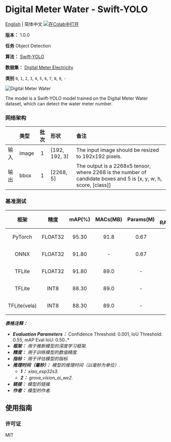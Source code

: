# Digital Meter Water - Swift-YOLO

[English](../en/Digital_Meter_Water_Swift-YOLO_192.md) | 简体中文 [![在Colab中打开](https://colab.research.google.com/assets/colab-badge.svg)](https://colab.research.google.com/github/seeed-studio/sscma-model-zoo/blob/main/notebooks/zh_CN/Digital_Meter_Water_Swift-YOLO_192.ipynb)

**版本：** 1.0.0

**任务** Object Detection

**算法：** [Swift-YOLO](https://github.com/Seeed-Studio/ModelAssistant/blob/main/configs/swift_yolo/swift_yolo_tiny_1xb16_300e_coco.py)

**数据集：** [Digital Meter Electricity](https://universe.roboflow.com/seeed-studio-dbk14/digital-meter-water)

**类别** `0`, `1`, `2`, `3`, `4`, `5`, `6`, `7`, `8`, `9`, `-`

![Digital Meter Water](https://files.seeedstudio.com/sscma/static/detect_meter.png)

The model is a Swift-YOLO model trained on the Digital Meter Water dataset, which can detect the water meter number.

### 网络架构

|    | 类型    |  批次  | 形状            | 备注                                                                                                               |
|:---|:------|:----:|:--------------|:-----------------------------------------------------------------------------------------------------------------|
| 输入 | image |  1   | [192, 192, 3] | The input image should be resized to 192x192 pixels.                                                             |
| 输出 | bbox  |  1   | [2268, 5]     | The output is a 2268x5 tensor, where 2268 is the number of candidate boxes and 5 is [x, y, w, h, score, [class]] |
### 基准测试

|      框架      |   精度    |  mAP(%)  |  MACs(MB)  |  Params(M)  |  Peek RAM(MB)  |    Inference(ms)    |                                                                                  下载                                                                                  |      作者      |
|:------------:|:-------:|:--------:|:----------:|:-----------:|:--------------:|:-------------------:|:--------------------------------------------------------------------------------------------------------------------------------------------------------------------:|:------------:|
|   PyTorch    | FLOAT32 |  95.30   |    91.8    |    0.67     |       -        |          -          |       [链接](https://files.seeedstudio.com/sscma/model_zoo/detection/water_meter/yolov5_tiny_1xb16_300e_coco_sha1_e10d262518622edc50e0820b213581fc8d628e2b.pth)        | Seeed Studio |
|     ONNX     | FLOAT32 |  91.80   |     -      |    0.67     |      1.2       |          -          |       [链接](https://files.seeedstudio.com/sscma/model_zoo/detection/water_meter/yolov5_tiny_1xb16_300e_coco_sha1_e4139097229c74d6d627a769e788374f7bd23e48.onnx)       | Seeed Studio |
|    TFLite    | FLOAT32 |  91.80   |    89.0    |      -      |      1.2       |          -          |  [链接](https://files.seeedstudio.com/sscma/model_zoo/detection/water_meter/yolov5_tiny_1xb16_300e_coco_float32_sha1_d523dd19922ff4a3a53a0795222121317d01354d.tflite)  | Seeed Studio |
|    TFLite    |  INT8   |  88.30   |    89.0    |      -      |      0.35      | 691.0<sup>(1)</sup> |   [链接](https://files.seeedstudio.com/sscma/model_zoo/detection/water_meter/yolov5_tiny_1xb16_300e_coco_int8_sha1_7975ab6a7d1daa26f61a2d364f82594834587bfe.tflite)    | Seeed Studio |
| TFLite(vela) |  INT8   |  88.30   |    89.0    |      -      |      0.35      |  49<sup>(2)</sup>   | [链接](https://files.seeedstudio.com/sscma/model_zoo/detection/water_meter/yolov5_tiny_1xb16_300e_coco_int8_sha1_7975ab6a7d1daa26f61a2d364f82594834587bfe_vela.tflite) | Seeed Studio |

***表格注释：***

- ***Evaluation Parameters：***  Confidence Threshold: 0.001, IoU Threshold: 0.55, mAP Eval IoU: 0.50..*
- ***框架：** 用于推断模型的深度学习框架.*
- ***精度：** 用于训练模型的数值精度.*
- ***指标：** 用于评估模型的指标.*
- ***推理时间（毫秒）：** 模型的推理时间（以毫秒为单位）.*
  - ***1：** xiao_esp32s3.*
  - ***2：** grove_vision_ai_we2.*
- ***链接：** 模型的链接.*
- ***作者：** 模型的作者.*

## 使用指南

### 许可证

MIT

